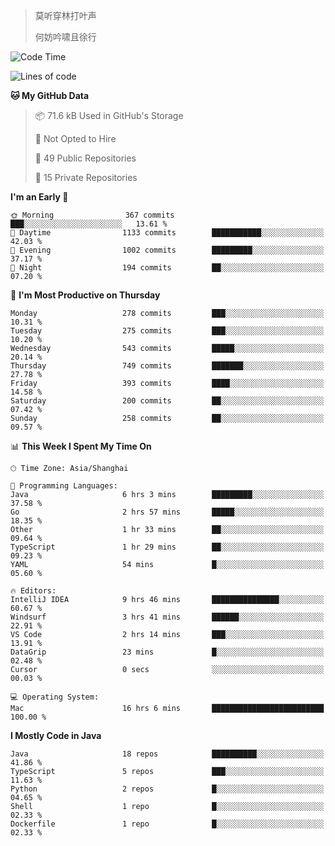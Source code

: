 > 莫听穿林打叶声
> 
> 何妨吟啸且徐行

<!-- ![Github Stats](https://github-readme-stats.vercel.app/api?username=catch6&count_private=true&show_icons=true&theme=gruvbox) -->

<!-- ![Top Langs](https://github-readme-stats.vercel.app/api/top-langs/?username=catch6&layout=compact) -->

<!--START_SECTION:waka-->
![Code Time](http://img.shields.io/badge/Code%20Time-1%2C963%20hrs%2017%20mins-blue)

![Lines of code](https://img.shields.io/badge/From%20Hello%20World%20I%27ve%20Written-9.4%20million%20lines%20of%20code-blue)

**🐱 My GitHub Data** 

> 📦 71.6 kB Used in GitHub's Storage 
 > 
> 🚫 Not Opted to Hire
 > 
> 📜 49 Public Repositories 
 > 
> 🔑 15 Private Repositories 
 > 
**I'm an Early 🐤** 

```text
🌞 Morning                367 commits         ███░░░░░░░░░░░░░░░░░░░░░░   13.61 % 
🌆 Daytime                1133 commits        ███████████░░░░░░░░░░░░░░   42.03 % 
🌃 Evening                1002 commits        █████████░░░░░░░░░░░░░░░░   37.17 % 
🌙 Night                  194 commits         ██░░░░░░░░░░░░░░░░░░░░░░░   07.20 % 
```
📅 **I'm Most Productive on Thursday** 

```text
Monday                   278 commits         ███░░░░░░░░░░░░░░░░░░░░░░   10.31 % 
Tuesday                  275 commits         ███░░░░░░░░░░░░░░░░░░░░░░   10.20 % 
Wednesday                543 commits         █████░░░░░░░░░░░░░░░░░░░░   20.14 % 
Thursday                 749 commits         ███████░░░░░░░░░░░░░░░░░░   27.78 % 
Friday                   393 commits         ████░░░░░░░░░░░░░░░░░░░░░   14.58 % 
Saturday                 200 commits         ██░░░░░░░░░░░░░░░░░░░░░░░   07.42 % 
Sunday                   258 commits         ██░░░░░░░░░░░░░░░░░░░░░░░   09.57 % 
```


📊 **This Week I Spent My Time On** 

```text
🕑︎ Time Zone: Asia/Shanghai

💬 Programming Languages: 
Java                     6 hrs 3 mins        █████████░░░░░░░░░░░░░░░░   37.58 % 
Go                       2 hrs 57 mins       █████░░░░░░░░░░░░░░░░░░░░   18.35 % 
Other                    1 hr 33 mins        ██░░░░░░░░░░░░░░░░░░░░░░░   09.64 % 
TypeScript               1 hr 29 mins        ██░░░░░░░░░░░░░░░░░░░░░░░   09.23 % 
YAML                     54 mins             █░░░░░░░░░░░░░░░░░░░░░░░░   05.60 % 

🔥 Editors: 
IntelliJ IDEA            9 hrs 46 mins       ███████████████░░░░░░░░░░   60.67 % 
Windsurf                 3 hrs 41 mins       ██████░░░░░░░░░░░░░░░░░░░   22.91 % 
VS Code                  2 hrs 14 mins       ███░░░░░░░░░░░░░░░░░░░░░░   13.91 % 
DataGrip                 23 mins             █░░░░░░░░░░░░░░░░░░░░░░░░   02.48 % 
Cursor                   0 secs              ░░░░░░░░░░░░░░░░░░░░░░░░░   00.03 % 

💻 Operating System: 
Mac                      16 hrs 6 mins       █████████████████████████   100.00 % 
```

**I Mostly Code in Java** 

```text
Java                     18 repos            ██████████░░░░░░░░░░░░░░░   41.86 % 
TypeScript               5 repos             ███░░░░░░░░░░░░░░░░░░░░░░   11.63 % 
Python                   2 repos             █░░░░░░░░░░░░░░░░░░░░░░░░   04.65 % 
Shell                    1 repo              █░░░░░░░░░░░░░░░░░░░░░░░░   02.33 % 
Dockerfile               1 repo              █░░░░░░░░░░░░░░░░░░░░░░░░   02.33 % 
```




<!--END_SECTION:waka-->
